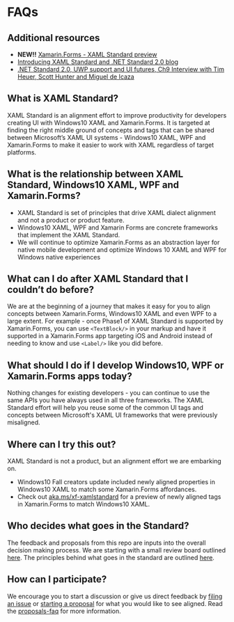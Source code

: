 # FAQs

## Additional resources
* **NEW!!** [Xamarin.Forms - XAML Standard preview](https://developer.xamarin.com/guides/xamarin-forms/xaml/standard/) 
* [Introducing XAML Standard and .NET Standard 2.0 blog](https://blogs.windows.com/buildingapps/2017/05/19/introducing-xaml-standard-net-standard-2-0)
* [.NET Standard 2.0, UWP support and UI futures, Ch9 Interview with Tim Heuer, Scott Hunter and Miguel de Icaza](https://channel9.msdn.com/Events/Build/2017/C9L13)

## What is XAML Standard?
XAML Standard is an alignment effort to improve productivity for developers creating UI with Windows10 XAML and Xamarin.Forms. It is targeted at finding the right middle ground of concepts and tags that can be shared between Microsoft’s XAML UI systems - Windows10 XAML, WPF and Xamarin.Forms to make it easier to work with XAML regardless of target platforms.

## What is the relationship between XAML Standard, Windows10 XAML, WPF and Xamarin.Forms?
* XAML Standard is set of principles that drive XAML dialect alignment and not a product or product feature.  
* Windows10 XAML, WPF and Xamarin Forms are concrete frameworks that implement the XAML Standard. 
* We will continue to optimize Xamarin.Forms as an abstraction layer for native mobile development and optimize Windows 10 XAML and WPF for Windows native experiences

## What can I do after XAML Standard that I couldn’t do before?
We are at the beginning of a journey that makes it easy for you to align concepts between Xamarin.Forms, Windows10 XAML and even WPF to a large extent. For example - once Phase1 of XAML Standard is supported by Xamarin.Forms, you can use `<TextBlock/>` in your markup and have it supported in a Xamarin.Forms app targeting iOS and Android instead of needing to know and use `<Label/>` like you did before.

## What should I do if I develop Windows10, WPF or Xamarin.Forms apps today?
Nothing changes for existing developers - you can continue to use the same APIs you have always used in all three frameworks. The XAML Standard effort will help you reuse some of the common UI tags and concepts between Microsoft's XAML UI frameworks that were previously misaligned.

## Where can I try this out?
XAML Standard is not a product, but an alignment effort we are embarking on. 
* Windows10 Fall creators update included newly aligned properties in Windows10 XAML to match some Xamarin.Forms affordances.
* Check out [aka.ms/xf-xamlstandard](<https://aka.ms/xf-xamlstandard>) for a preview of newly aligned tags in Xamarin.Forms to match Windows10 XAML.

## Who decides what goes in the Standard?
The feedback and proposals from this repo are inputs into the overall decision making process. We are starting with a small review board outlined [here](reviewboard.md). The principles behind what goes in the standard are outlined [here](reviewboard.md#principles).

## How can I participate?
 We encourage you to start a discussion or give us direct feedback by [filing an issue](https://github.com/Microsoft/xaml-standard/issues) or [starting a proposal](https://github.com/Microsoft/xaml-standard/labels/proposal) for what you would like to see aligned. Read the [proposals-faq](proposalsfaq.md) for more information.


